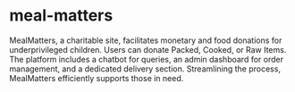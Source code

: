 # meal-matters
MealMatters, a charitable site, facilitates monetary and food donations for underprivileged children. Users can donate Packed, Cooked, or Raw Items. The platform includes a chatbot for queries, an admin dashboard for order management, and a dedicated delivery section. Streamlining the process, MealMatters efficiently supports those in need.
